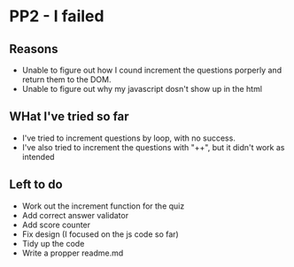 # PP2 - I failed


## Reasons

- Unable to figure out how I cound increment the questions porperly and return them to the DOM.
- Unable to figure out why my javascript dosn't show up in the html 


## WHat I've tried so far

- I've tried to increment questions by loop, with no success.
- I've also tried to increment the questions with "++", but it didn't work as intended

## Left to do
- Work out the increment function for the quiz
- Add correct answer validator
- Add score counter
- Fix design (I focused on the js code so far)
- Tidy up the code
- Write a propper readme.md

